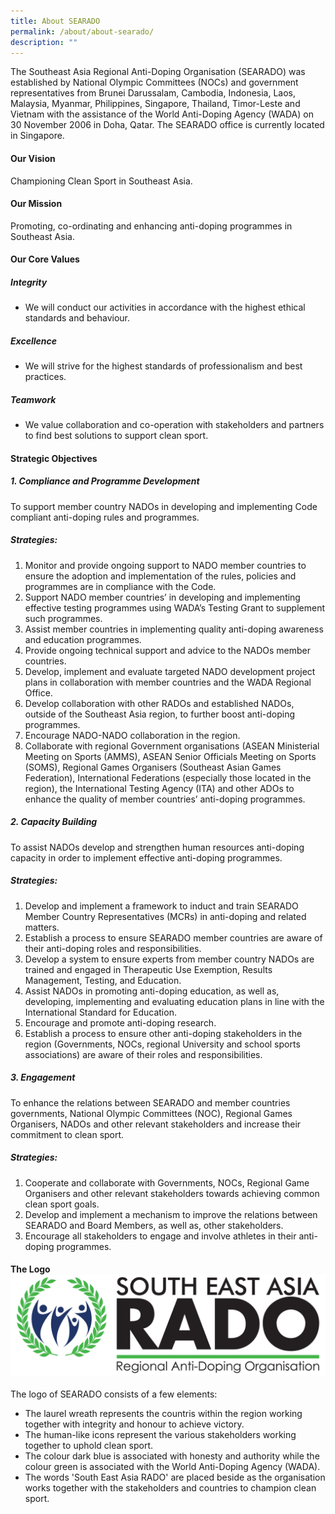 ```yaml
---
title: About SEARADO
permalink: /about/about-searado/
description: ""
---
```

The Southeast Asia Regional Anti-Doping Organisation (SEARADO) was established by National Olympic Committees (NOCs) and government representatives from Brunei Darussalam, Cambodia, Indonesia, Laos, Malaysia, Myanmar, Philippines, Singapore, Thailand, Timor-Leste and Vietnam with the assistance of the World Anti-Doping Agency (WADA) on 30 November 2006 in Doha, Qatar. The SEARADO office is currently located in Singapore.


#### **Our Vision** 
Championing Clean Sport in Southeast Asia. 

#### **Our Mission**
Promoting, co-ordinating and enhancing anti-doping programmes in Southeast Asia.

#### **Our Core Values**
##### **Integrity**
- We will conduct our activities in accordance with the highest ethical standards and behaviour.

##### **Excellence**
- We will strive for the highest standards of professionalism and best practices.

##### **Teamwork**
- We value collaboration and co-operation with stakeholders and partners to find best solutions to support clean sport.

#### **Strategic Objectives**
##### **1. Compliance and Programme Development**
To support member country NADOs in developing and implementing Code compliant anti-doping rules and programmes.
##### **Strategies:**
1. Monitor and provide ongoing support to NADO member countries to ensure the adoption and implementation of the rules, policies and programmes are in compliance with the Code.
2. Support NADO member countries’ in developing and implementing effective testing programmes using WADA’s Testing Grant to supplement such programmes.
3. Assist member countries in implementing quality anti-doping awareness and education programmes.
4. Provide ongoing technical support and advice to the NADOs member countries.
5. Develop, implement and evaluate targeted NADO development project plans in collaboration with member countries and the WADA Regional Office.
6. Develop collaboration with other RADOs and established NADOs, outside of the Southeast Asia region, to further boost anti-doping programmes.
7. Encourage NADO-NADO collaboration in the region.
8. Collaborate with regional Government organisations (ASEAN Ministerial Meeting on
Sports (AMMS), ASEAN Senior Officials Meeting on Sports (SOMS), Regional Games Organisers (Southeast Asian Games Federation), International Federations (especially those located in the region), the International Testing Agency (ITA) and other ADOs to enhance the quality of member countries’ anti-doping programmes.

##### **2. Capacity Building**
To assist NADOs develop and strengthen human resources anti-doping capacity in order to implement effective anti-doping programmes.
##### **Strategies:**
1. Develop and implement a framework to induct and train SEARADO Member Country Representatives (MCRs) in anti-doping and related matters.
2. Establish a process to ensure SEARADO member countries are aware of their anti-doping roles and responsibilities.
3. Develop a system to ensure experts from member country NADOs are trained and engaged in Therapeutic Use Exemption, Results Management, Testing, and Education.
4. Assist NADOs in promoting anti-doping education, as well as, developing, implementing and evaluating education plans in line with the International Standard for Education.
5. Encourage and promote anti-doping research.
6. Establish a process to ensure other anti-doping stakeholders in the region (Governments, NOCs, regional University and school sports associations) are aware of their roles and responsibilities.

##### **3. Engagement**
To enhance the relations between SEARADO and member countries governments, National Olympic Committees (NOC), Regional Games Organisers, NADOs and other relevant stakeholders and increase their commitment to clean sport.
##### **Strategies:**
1. Cooperate and collaborate with Governments, NOCs, Regional Game Organisers and other relevant stakeholders towards achieving common clean sport goals.
2. Develop and implement a mechanism to improve the relations between SEARADO and Board Members, as well as, other stakeholders.
3. Encourage all stakeholders to engage and involve athletes in their anti-doping programmes.

#### **The Logo**   ![](/images/SEARADO%20New%20Logo/searado%20logo.png)
The logo of SEARADO consists of a few elements:
- The laurel wreath represents the countris within the region working together with integrity and honour to achieve victory.
- The human-like icons represent the various stakeholders working together to uphold clean sport.
- The colour dark blue is associated with honesty and authority while the colour green is associated with the World Anti-Doping Agency (WADA).
- The words 'South East Asia RADO' are placed beside as the organisation works together with the stakeholders and countries to champion clean sport.